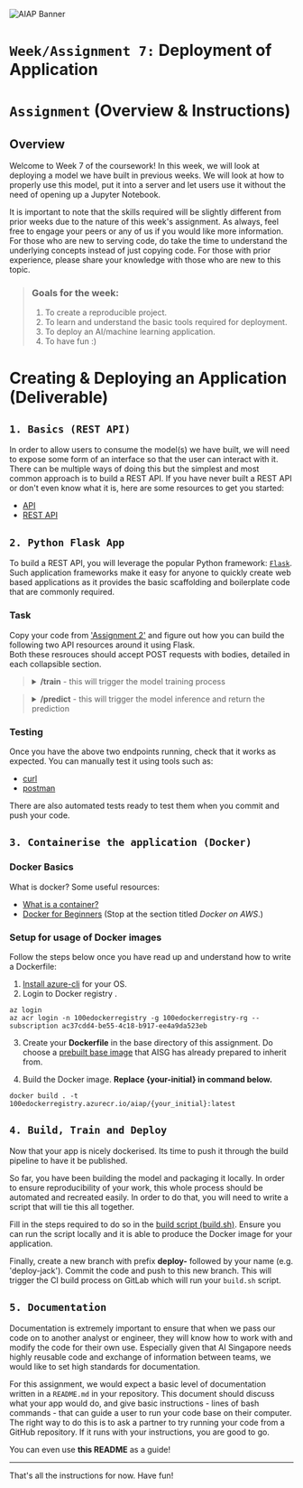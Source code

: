 ![AIAP Banner](https://gallery.mailchimp.com/f98d5ac0a3fbbdcdda35136ab/images/f937a4fd-77b6-416e-9f0f-6f8089ddb084.png "AIAP Banner")

# `Week/Assignment 7:` Deployment of Application

# `Assignment` (Overview & Instructions)

## Overview
Welcome to Week 7 of the coursework! In this week, we will look at deploying a model we have built in previous weeks. We will look at how to properly use this model, put it into a server and let users use it without the need of opening up a Jupyter Notebook.

It is important to note that the skills required will be slightly different from prior weeks due to the nature of this week's assignment. As always, feel free to engage your peers or any of us if you would like more information. For those who are new to serving code, do take the time to understand the underlying concepts instead of just copying code. For those with prior experience, please share your knowledge with those who are new to this topic.

>### Goals for the week:
>
>1. To create a reproducible project.
>2. To learn and understand the basic tools required for deployment.
>3. To deploy an AI/machine learning application.
>4. To have fun :)

# Creating & Deploying an Application (Deliverable)

## `1. Basics (REST API)`

In order to allow users to consume the model(s) we have built, we will need to expose some form of an interface so that the user can interact with it. There can be multiple ways of doing this but the simplest and most common approach is to build a REST API. If you have never built a REST API or don't even know what it is, here are some resources to get you started:
- [API][1]
- [REST API][2]

## `2. Python Flask App`

To build a REST API, you will leverage the popular Python framework: [`Flask`](3). Such application frameworks make it easy for anyone to quickly create web based applications as it provides the basic scaffolding and boilerplate code that are commonly required. 

### Task
Copy your code from ['Assignment 2'](../assignment2/) and figure out how you can build the following two API resources around it using Flask.<br>
Both these resrouces should accept POST requests with bodies, detailed in each collapsible section.

<blockquote>
<details>
    <summary><strong>/train</strong> - this will trigger the model training process</summary>

**Request:** empty JSON body {}    
**Response:** `200 OK` with JSON body:
```json
{"success": 1}
```
Return `1` only if training is successful and `0` otherwise.
</details>
</blockquote>
<blockquote>
<details>
    <summary><strong>/predict</strong> - this will trigger the model inference and return the prediction</summary>

**Request:** JSON object with all the raw features for a single record from the dataset:
```json
{"PassengerId": 1, "Age": 20, "Sex": "m", "Pclass": 1}
```
_(**Note:** Above example JSON only shows partial features.)_

**Response:** JSON body of the following format:
```json
{"PassengerId": 24, "Survived": 1}
```
**`'PassengerId'`** and **`'Survived'`** values should reflect outputs provided by the endpoint, having received the inputs.
<br>
</details>
</blockquote>

### Testing
Once you have the above two endpoints running, check that it works as expected. You can manually test it using tools such as:

- [curl][9]
- [postman][4]

There are also automated tests ready to test them when you commit and 
push your code.

## `3. Containerise the application (Docker)`

### Docker Basics

What is docker? Some useful resources:

- [What is a container?][5]
- [Docker for Beginners][6] (Stop at the section titled *Docker on AWS*.)


### Setup for usage of Docker images

Follow the steps below once you have read
up and understand how to write a Dockerfile:

1. [Install azure-cli][7] for your OS.
2. Login to Docker registry .
```
az login
az acr login -n 100edockerregistry -g 100edockerregistry-rg --subscription ac37cdd4-be55-4c18-b917-ee4a9da523eb
```
3. Create your **Dockerfile** in the base directory of this assignment. Do choose a [prebuilt base image][8] that AISG has already prepared to inherit from. 

4. Build the Docker image. **Replace {your-initial} in command below.**

```
docker build . -t 100edockerregistry.azurecr.io/aiap/{your_initial}:latest
```

## `4. Build, Train and Deploy`

Now that your app is nicely dockerised. Its time to push it through the build pipeline to have it be published.

So far, you have been building the model and packaging it locally. In order to ensure reproducibility of your work, this whole process should be automated and recreated easily. In order to do that, you will need to write a script that will tie this all together.

Fill in the steps required to do so in the [build script (build.sh)](build.sh). Ensure you can run the script locally and it is able to produce the Docker image for your application.

Finally, create a new branch with prefix **deploy-** followed by your name (e.g. 'deploy-jack'). Commit the code and push to this new branch. This will trigger the CI build process on GitLab which will run your `build.sh` script.

## `5. Documentation`

Documentation is extremely important to ensure that when we pass our code on to another analyst or engineer, they will know how to work with and modify the code for their own use. Especially given that AI Singapore needs highly reusable code and exchange of information between teams, we would like to set high standards for documentation.

For this assignment, we would expect a basic level of documentation written in a `README.md` in your repository. This document should discuss what your app would do, and give basic instructions - lines of bash commands - that can guide a user to run your code base on their computer. The right way to do this is to ask a partner to try running your code from a GitHub repository. If it runs with your instructions, you are good to go.

You can even use **this README** as a guide!

---

That's all the instructions for now. Have fun!

<!-- Ref links -->

[1]:https://www.mulesoft.com/resources/api/what-is-an-api/
[2]:https://www.mulesoft.com/resources/api/what-is-rest-api-design
[4]:https://www.getpostman.com/
[5]:https://www.docker.com/resources/what-container
[6]:https://docker-curriculum.com/
[7]:https://docs.microsoft.com/en-us/cli/azure/install-azure-cli?view=azure-cli-latest
[8]:http://gitlab.int.aisingapore.org/aisg/base-docker-images
[9]:https://www.booleanworld.com/curl-command-tutorial-examples/
